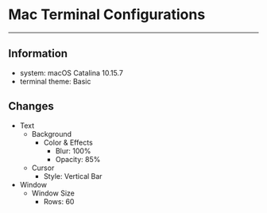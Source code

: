 # Mac Terminal Configurations
---

## Information
- system: macOS Catalina 10.15.7
- terminal theme: Basic

## Changes
- Text
  - Background
    - Color & Effects
      - Blur: 100%
      - Opacity: 85%
  - Cursor
    - Style: Vertical Bar
- Window
  - Window Size
    - Rows: 60